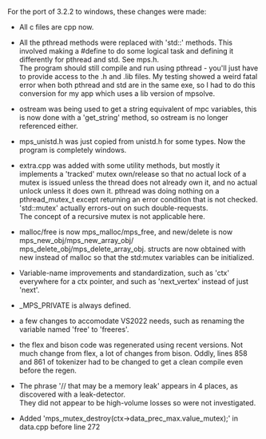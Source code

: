 For the port of 3.2.2 to windows, these changes were made:

* All c files are cpp now.

* All the pthread methods were replaced with 'std::' methods.  This involved making a #define to do 
some logical task and defining it differently for pthread and std.  See mps.h.  
The program should still compile and run using pthread - you'll just have to provide access to 
the .h and .lib files.  My testing showed a weird fatal error when both pthread and 
std are in the same exe, so I had to do this conversion for my app which uses a lib version of mpsolve.

* ostream was being used to get a string equivalent of mpc variables, this is now done with 
a 'get_string' method, so ostream is no longer referenced either.

* mps_unistd.h was just copied from unistd.h for some types.  Now the program is completely windows.

* extra.cpp was added with some utility methods, but mostly it implements a 'tracked' mutex own/release 
so that no actual lock of a mutex is issued unless the thread does not already own it, and no actual 
unlock unless it does own it. pthread was doing nothing on a pthread_mutex_t except returning an error 
condition that is not checked. 'std::mutex' actually errors-out on such double-requests.  
The concept of a recursive mutex is not applicable here.

* malloc/free is now mps_malloc/mps_free, and new/delete is now mps_new_obj/mps_new_array_obj/
mps_delete_obj/mps_delete_array_obj.  structs are now obtained with new instead of malloc so that the 
std:mutex variables can be initialized.

* Variable-name improvements and standardization, such as 'ctx' everywhere for a ctx pointer, and such as 
'next_vertex' instead of just 'next'.

* _MPS_PRIVATE is always defined.

* a few changes to accomodate VS2022 needs, such as renaming the variable named 'free' to 'freeres'.

* the flex and bison code was regenerated using recent versions.  Not much change from flex, a lot of 
changes from bison. Oddly, lines 858 and 861 of tokenizer had to be changed to get a clean compile 
even before the regen.

* The phrase '// that may be a memory leak' appears in 4 places, as discovered with a leak-detector.  
They did not appear to be high-volume losses so were not investigated.

* Added 'mps_mutex_destroy(ctx->data_prec_max.value_mutex);' in data.cpp before line 272
